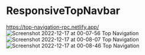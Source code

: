# ResponsiveTopNavbar
https://top-navigation-rpc.netlify.app/
![Screenshot 2022-12-17 at 00-07-56 Top Navigation](https://user-images.githubusercontent.com/106545681/208197115-4aef7e11-6c71-4e29-9135-e6a28983028e.png)
![Screenshot 2022-12-17 at 00-08-07 Top Navigation](https://user-images.githubusercontent.com/106545681/208197128-98750632-4761-4326-80e3-ee44081adbf0.png)
![Screenshot 2022-12-17 at 00-08-46 Top Navigation](https://user-images.githubusercontent.com/106545681/208197143-09b079e8-bd6f-4b6c-aa2f-234e362c5edb.png)
